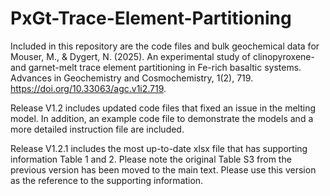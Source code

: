 # PxGt-Trace-Element-Partitioning

Included in this repository are the code files and bulk geochemical data for Mouser, M., & Dygert, N. (2025). An experimental study of clinopyroxene- and garnet-melt trace element partitioning in Fe-rich basaltic systems. Advances in Geochemistry and Cosmochemistry, 1(2), 719. https://doi.org/10.33063/agc.v1i2.719. 

Release V1.2 includes updated code files that fixed an issue in the melting model. In addition, an example code file to demonstrate the models and a more detailed instruction file are included. 

Release V1.2.1 includes the most up-to-date xlsx file that has supporting information Table 1 and 2. Please note the original Table S3 from the previous version has been moved to the main text. Please use this version as the reference to the supporting information.
